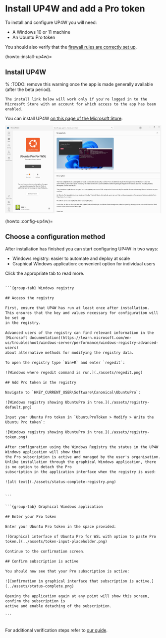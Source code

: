 # Install UP4W and add a Pro token

To install and configure UP4W you will need:

- A Windows 10 or 11 machine
- An Ubuntu Pro token

You should also verify that the [firewall rules are correctly set up](../reference/firewall_requirements.md).

(howto::install-up4w)=
## Install UP4W

% :TODO: remove this warning once the app is made generally available (after the beta period).

```{warning}
The install link below will work only if you're logged in to the Microsoft Store with an account for which access to the app has been enabled.
```

You can install UP4W [on this page of the Microsoft Store](https://www.microsoft.com/store/productId/9PD1WZNBDXKZ):

![Install Ubuntu Pro for WSL from the Store](./assets/store.png)

(howto::config-up4w)=
## Choose a configuration method

After installation has finished you can start configuring UP4W in two ways:

- Windows registry: easier to automate and deploy at scale 
- Graphical Windows application: convenient option for individual users

Click the appropriate tab to read more.

````{tabs}

```{group-tab} Windows registry

## Access the registry

First, ensure that UP4W has run at least once after installation.
This ensures that the key and values necessary for configuration will be set up
in the registry.

Advanced users of the registry can find relevant information in the
[Microsoft documentation](https://learn.microsoft.com/en-us/troubleshoot/windows-server/performance/windows-registry-advanced-users)
about alternative methods for modifying the registry data.

To open the registry type `Win+R` and enter `regedit`:

![Windows where regedit command is run.](./assets/regedit.png) 

## Add Pro token in the registry

Navigate to `HKEY_CURRENT_USER\Software\Canonical\UbuntuPro`:

![Windows registry showing UbuntuPro in tree.](./assets/registry-default.png) 

Input your Ubuntu Pro token in `UbuntuProToken > Modify > Write the Ubuntu Pro token`:

![Windows registry showing UbuntuPro in tree.](./assets/registry-token.png) 

After configuration using the Windows Registry the status in the UP4W Windows application will show that
the Pro subscription is active and managed by the user's organisation.
Unlike installation through the graphical Windows application, there is no option to detach the Pro
subscription in the application interface when the registry is used:

![alt text](./assets/status-complete-registry.png) 


```

```{group-tab} Graphical Windows application

## Enter your Pro token

Enter your Ubuntu Pro token in the space provided:

![Graphical interface of Ubuntu Pro for WSL with option to paste Pro token.](../assets/token-input-placeholder.png) 

Continue to the confirmation screen.

## Confirm subscription is active

You should now see that your Pro subscription is active:

![Confirmation in graphical interface that subscription is active.](../assets/status-complete.png)

Opening the application again at any point will show this screen, confirm the subscription is
active and enable detaching of the subscription.

```


````

For additional verification steps refer to [our guide](./verify-subscribe-attach.md).
